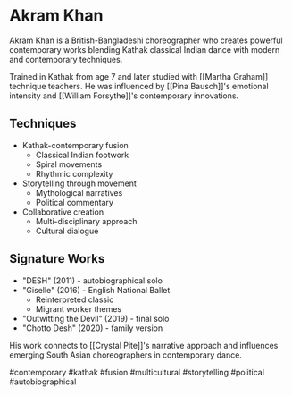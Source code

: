 # Akram Khan

Akram Khan is a British-Bangladeshi choreographer who creates powerful contemporary works blending Kathak classical Indian dance with modern and contemporary techniques.

Trained in Kathak from age 7 and later studied with [[Martha Graham]] technique teachers. He was influenced by [[Pina Bausch]]'s emotional intensity and [[William Forsythe]]'s contemporary innovations.

## Techniques
- Kathak-contemporary fusion
  - Classical Indian footwork
  - Spiral movements
  - Rhythmic complexity
- Storytelling through movement
  - Mythological narratives
  - Political commentary
- Collaborative creation
  - Multi-disciplinary approach
  - Cultural dialogue

## Signature Works
- "DESH" (2011) - autobiographical solo
- "Giselle" (2016) - English National Ballet
  - Reinterpreted classic
  - Migrant worker themes
- "Outwitting the Devil" (2019) - final solo
- "Chotto Desh" (2020) - family version

His work connects to [[Crystal Pite]]'s narrative approach and influences emerging South Asian choreographers in contemporary dance.

#contemporary #kathak #fusion #multicultural #storytelling #political #autobiographical